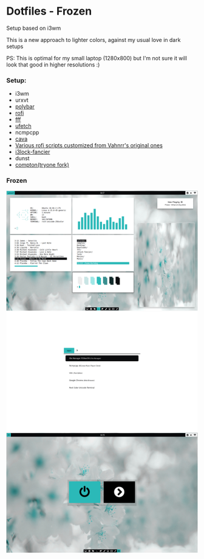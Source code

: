 # Dotfiles - Frozen
Setup based on i3wm

This is a new approach to lighter colors, against my usual love in dark setups

PS: This is optimal for my small laptop (1280x800) but I'm not sure it will look that good in higher resolutions :)

### Setup:
* i3wm
* urxvt
* [polybar](https://github.com/jaagr/polybar)
* [rofi](https://github.com/DaveDavenport/rofi)
* [fff](https://github.com/dylanaraps/fff)
* [ufetch](https://gitlab.com/jschx/ufetch/tree/master)
* ncmpcpp
* [cava](https://github.com/karlstav/cava)
* [Various rofi scripts customized from Vahnrr's original ones](https://gitlab.com/vahnrr/dots/tree/master/i3-laptop/rofi)
* [i3lock-fancier](https://github.com/SuperPrower/i3lock-fancier)
* dunst
* [compton(tryone fork)](https://github.com/SuperPrower/i3lock-fancier)


### Frozen

![Alt text](https://raw.githubusercontent.com/boubounokefalos/dotfiles_frozen/master/1.png "Title")
![Alt text](https://raw.githubusercontent.com/boubounokefalos/dotfiles_frozen/master/2.png "Title")
![Alt text](https://raw.githubusercontent.com/boubounokefalos/dotfiles_frozen/master/3.png "Title")
